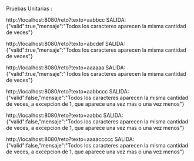 Pruebas Unitarias :

http://localhost:8080/reto?texto=aabbcc
SALIDA: 
   {"valid":true,"mensaje":"Todos los caracteres aparecen la misma cantidad de veces"}

http://localhost:8080/reto?texto=abcdef
SALIDA:
   {"valid":true,"mensaje":"Todos los caracteres aparecen la misma cantidad de veces"}
   
http://localhost:8080/reto?texto=aaaaaa
SALIDA:
    {"valid":true,"mensaje":"Todos los caracteres aparecen la misma cantidad de veces"}
    
    
http://localhost:8080/reto?texto=aabbccc
SALIDA:
    {"valid":false,"mensaje":"Todos los caracteres aparecen la misma cantidad de veces, a excepcion de 1, que aparece una vez mas o una vez menos"}

http://localhost:8080/reto?texto=aabbc
SALIDA:
     {"valid":false,"mensaje":"Todos los caracteres aparecen la misma cantidad de veces, a excepcion de 1, que aparece una vez mas o una vez menos"}
     
http://localhost:8080/reto?texto=aaaaccccc
SALIDA:
     {"valid":false,"mensaje":"Todos los caracteres aparecen la misma cantidad de veces, a excepcion de 1, que aparece una vez mas o una vez menos"}


